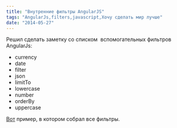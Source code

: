 ```yaml
---
title: "Внутренние фильтры AngularJS"
tags: "AngularJs,filters,javascript,Хочу сделать мир лучше"
date: "2014-05-27"
---
```


Решил сделать заметку со списком  вспомогательных фильтров AngularJs:

- currency
- date
- filter
- json
- limitTo
- lowercase
- number
- orderBy
- uppercase

[Вот](http://jsfiddle.net/STEVER/wC6up/ "jsfiddle") пример, в котором собрал все фильтры.
